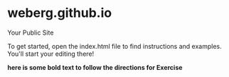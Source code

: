weberg.github.io
=====================

Your Public Site

To get started, open the index.html file to find instructions and examples. You'll start your editing there!

<b>here is some bold text to follow the directions for Exercise<b>
